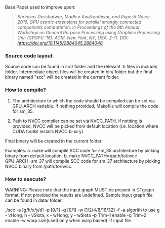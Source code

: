 Base Paper used to improve upon:
><cite>Shrinivas Devshatwar, Madhur Amilkanthwar, and Rupesh Nasre. 2016. 
GPU centric extensions for parallel strongly connected components computation. In Proceedings of the 9th Annual Workshop on General Purpose Processing using Graphics Processing Unit (GPGPU '16). 
ACM, New York, NY, USA, 2-11. DOI: https://doi.org/10.1145/2884045.2884048</cite>

### Source code layout 

Source code can be found in src/ folder
and the relevant .h files in include/ folder.
Intermediate object files will be created 
in bin/ folder but the final binary named "scc" 
will be created in the current folder.

### How to compile?

1. The architecture to which the code should be compiled
can be set via GPU_ARCH variable. If nothing provided,
Makefile will compile the code for sm_35.

2. Path to NVCC compiler can be set via NVCC_PATH.
If nothing is provided, NVCC will be picked from
default location (i.e. location where CUDA toolkit installs
NVCC binary)

Final binary will be created in the current folder.

Examples:
    a. make 
       will compile SCC code for sm_35 architecture by
       picking binary from default location. 
    b. make NVCC_PATH=/path/to/nvcc GPU_ARCH=sm_37 
       will compile SCC code for sm_37 architecture by picking
       NVCC binary from /path/to/nvcc.


### How to execute? 

WARNING:
Please note that the input graph MUST be present in
GTgraph format. If not provided the results are undefined. 
Sample input graph file can be found in data/ folder.


./scc -a [g/h/x/y/d] -p [0/1] -q [0/1] -w [1/2/4/8/16/32] -f <file>
-a algorith to use   g - vHong, h - vSlota, x - wHong, y - wSlota
-p Trim-1 enable
-q Trim-2 enable
-w warp size(used only when warp based)
-f input file

